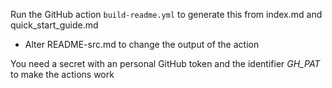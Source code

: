 Run the GitHub action `build-readme.yml` to generate this from index.md and quick_start_guide.md
- Alter README-src.md to change the output of the action

You need a secret with an personal GitHub token and the identifier *GH_PAT*  to make the actions work
